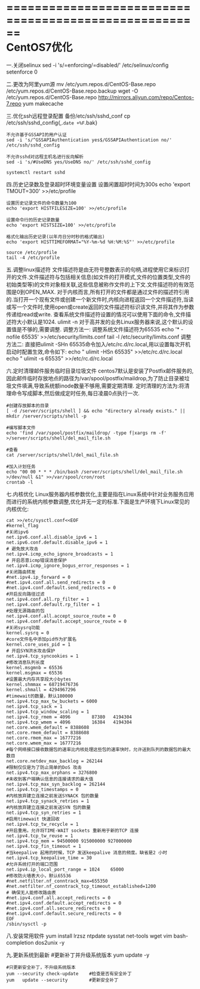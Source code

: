 ======================================================	
					CentOS7优化
======================================================

一.关闭selinux
	sed -i 's/=enforcing/=disabled/' /etc/selinux/config
	setenforce 0
	
二.更改为阿里yum源
	mv /etc/yum.repos.d/CentOS-Base.repo /etc/yum.repos.d/CentOS-Base.repo.backup
	wget -O /etc/yum.repos.d/CentOS-Base.repo http://mirrors.aliyun.com/repo/Centos-7.repo
	yum makecache

三.优化ssh远程登录配置
	备份/etc/ssh/sshd_conf
	cp /etc/ssh/sshd_config{,.`date +%F`.bak}
	

	不允许基于GSSAPI的用户认证
	sed -i 's/^GSSAPIAuthentication yes$/GSSAPIAuthentication no/' /etc/ssh/sshd_config
	
	不允许sshd对远程主机名进行反向解析
	sed -i 's/#UseDNS yes/UseDNS no/' /etc/ssh/sshd_config
	
	systemctl restart sshd

四.历史记录数及登录超时环境变量设置
	设置闲置超时时间为300s
	echo 'export TMOUT=300' >>/etc/profile

	设置历史记录文件的命令数量为100
	echo 'export HISTFILESIZE=100' >>/etc/profile
	
	设置命令行的历史记录数量
	echo 'export HISTSIZE=100' >>/etc/profile
	
	格式化输出历史记录(以年月日分时秒的格式输出)
	echo 'export HISTTIMEFORMAT="%Y-%m-%d %H:%M:%S"' >>/etc/profile
	
	source /etc/profile
	tail -4 /etc/profile


五.调整linux描述符
	文件描述符是由无符号整数表示的句柄,进程使用它来标识打开的文件.文件描述符与包括相关信息(如文件的打开模式,文件的位置类型,文件的初始类型等)的文件对象相关联,这些信息被称作文件的上下文.文件描述符的有效范围是0到OPEN_MAX.
	对于内核而言,所有打开的文件都是通过文件的描述符引用的.当打开一个现有文件或创建一个新文件时,内核向进程返回一个文件描述符,当读或写一个文件时,使用open或create返回的文件描述符标识该文件,并将其作为参数传递给read或write.
	查看系统文件描述符设置的情况可以使用下面的命令,文件描述符大小默认是1024.
	ulimit -n
	对于高并发的业务Linux服务器来说,这个默认的设置值是不够的,需要调整.
	调整方法一:
	调整系统文件描述符为65535
	echo '*        -    nofile    65535' >>/etc/security/limits.conf
	tail -l /etc/security/limits.conf
	调整方法二:
	直接把ulimit -SHn 65535命令加入/etc/rc.d/rc.local,用以设置每次开机启动时配置生效,命令如下:
	echo " ulimit -HSn 65535" >>/etc/rc.d/rc.local
	echo " ulimit -s 65535" >>/etc/rc.d/rc.local

六.定时清理邮件服务临时目录垃圾文件
	centos7默认是安装了Postfix邮件服务的,因此邮件临时存放地点的路径为/var/spool/postfix/maildrop,为了防止目录被垃圾文件填满,导致系统额inode数量不够用,需要定期清理.
定时清理的方法为:将清理命令写成脚本,然后做成定时任务,每日凌晨0点执行一次.

    #创建存放脚本的目录
    [ -d /server/scripts/shell ] && echo "directory already exists." || mkdir /server/scripts/shell -p
    
    #编写脚本文件
    echo 'find /var/spool/postfix/maildrop/ -type f|xargs rm -f' >/server/scripts/shell/del_mail_file.sh
    
    #查看
    cat /server/scripts/shell/del_mail_file.sh
    
    #加入计划任务
    echo "00 00 * * * /bin/bash /server/scripts/shell/del_mail_file.sh >/dev/null &1" >>/var/spool/cron/root
    crontab -l

七.内核优化
	Linux服务器内核参数优化,主要是指在Linux系统中针对业务服务应用而进行的系统内核参数调整,优化并无一定的标准.下面是生产环境下Linux常见的内核优化:

	cat >>/etc/sysctl.conf<<EOF
	#kernel_flag
	#关闭ipv6
	net.ipv6.conf.all.disable_ipv6 = 1
	net.ipv6.conf.default.disable_ipv6 = 1
	# 避免放大攻击
	net.ipv4.icmp_echo_ignore_broadcasts = 1
	# 开启恶意icmp错误消息保护
	net.ipv4.icmp_ignore_bogus_error_responses = 1
	#关闭路由转发
	#net.ipv4.ip_forward = 0
	#net.ipv4.conf.all.send_redirects = 0
	#net.ipv4.conf.default.send_redirects = 0
	#开启反向路径过滤
	net.ipv4.conf.all.rp_filter = 1
	net.ipv4.conf.default.rp_filter = 1
	#处理无源路由的包
	net.ipv4.conf.all.accept_source_route = 0
	net.ipv4.conf.default.accept_source_route = 0
	#关闭sysrq功能
	kernel.sysrq = 0
	#core文件名中添加pid作为扩展名
	kernel.core_uses_pid = 1
	# 开启SYN洪水攻击保护
	net.ipv4.tcp_syncookies = 1
	#修改消息队列长度
	kernel.msgmnb = 65536
	kernel.msgmax = 65536
	#设置最大内存共享段大小bytes
	kernel.shmmax = 68719476736
	kernel.shmall = 4294967296
	#timewait的数量，默认180000
	net.ipv4.tcp_max_tw_buckets = 6000
	net.ipv4.tcp_sack = 1
	net.ipv4.tcp_window_scaling = 1
	net.ipv4.tcp_rmem = 4096        87380   4194304
	net.ipv4.tcp_wmem = 4096        16384   4194304
	net.core.wmem_default = 8388608
	net.core.rmem_default = 8388608
	net.core.rmem_max = 16777216
	net.core.wmem_max = 16777216
	#每个网络接口接收数据包的速率比内核处理这些包的速率快时，允许送到队列的数据包的最大数目
	net.core.netdev_max_backlog = 262144
	#限制仅仅是为了防止简单的DoS 攻击
	net.ipv4.tcp_max_orphans = 3276800
	#未收到客户端确认信息的连接请求的最大值
	net.ipv4.tcp_max_syn_backlog = 262144
	net.ipv4.tcp_timestamps = 0
	#内核放弃建立连接之前发送SYNACK 包的数量
	net.ipv4.tcp_synack_retries = 1
	#内核放弃建立连接之前发送SYN 包的数量
	net.ipv4.tcp_syn_retries = 1
	#启用timewait 快速回收
	net.ipv4.tcp_tw_recycle = 1
	#开启重用。允许将TIME-WAIT sockets 重新用于新的TCP 连接
	net.ipv4.tcp_tw_reuse = 1
	net.ipv4.tcp_mem = 94500000 915000000 927000000
	net.ipv4.tcp_fin_timeout = 1
	#当keepalive 起用的时候，TCP 发送keepalive 消息的频度。缺省是2 小时
	net.ipv4.tcp_keepalive_time = 30
	#允许系统打开的端口范围
	net.ipv4.ip_local_port_range = 1024    65000
	#修改防火墙表大小，默认65536
	#net.netfilter.nf_conntrack_max=655350
	#net.netfilter.nf_conntrack_tcp_timeout_established=1200
	# 确保无人能修改路由表
	#net.ipv4.conf.all.accept_redirects = 0
	#net.ipv4.conf.default.accept_redirects = 0
	#net.ipv4.conf.all.secure_redirects = 0
	#net.ipv4.conf.default.secure_redirects = 0
	EOF
	/sbin/sysctl -p

八.安装常用软件
	yum install lrzsz ntpdate sysstat net-tools wget vim bash-completion dos2unix -y

九.更新系统到最新
	#更新补丁并升级系统版本
	yum update  -y 
	

	#只更新安全补丁，不升级系统版本
	yum --security check-update    #检查是否有安全补丁
	yum   update --security        #更新安全补丁